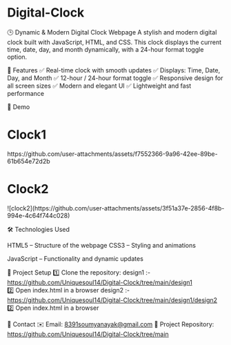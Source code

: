# Digital-Clock
🕒 Dynamic & Modern Digital Clock Webpage
A stylish and modern digital clock built with JavaScript, HTML, and CSS. This clock displays the current time, date, day, and month dynamically, with a 24-hour format toggle option.

🌟 Features
✅ Real-time clock with smooth updates
✅ Displays: Time, Date, Day, and Month
✅ 12-hour / 24-hour format toggle
✅ Responsive design for all screen sizes
✅ Modern and elegant UI
✅ Lightweight and fast performance

📸 Demo
<h1>Clock1</h1>
https://github.com/user-attachments/assets/f7552366-9a96-42ee-89be-61b654e72d2b
<h1>Clock2</h1>
![clock2](https://github.com/user-attachments/assets/3f51a37e-2856-4f8b-994e-4c64f744c028)

🛠 Technologies Used

HTML5 – Structure of the webpage
CSS3 – Styling and animations

JavaScript – Functionality and dynamic updates

📂 Project Setup
1️⃣ Clone the repository:
design1 :- https://github.com/Uniquesoul14/Digital-Clock/tree/main/design1 <br>
2️⃣ Open index.html in a browser
design2 :- https://github.com/Uniquesoul14/Digital-Clock/tree/main/design1/design2
2️⃣ Open index.html in a browser


📧 Contact
✉️ Email: 8391soumyanayak@gmail.com
📂 Project Repository: https://github.com/Uniquesoul14/Digital-Clock/tree/main
